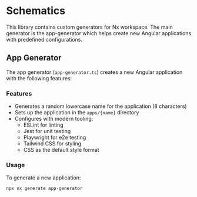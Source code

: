 # Schematics

This library contains custom generators for Nx workspace. The main generator is the app-generator which helps create new Angular applications with predefined configurations.

## App Generator

The app generator (`app-generator.ts`) creates a new Angular application with the following features:

### Features

- Generates a random lowercase name for the application (8 characters)
- Sets up the application in the `apps/{name}` directory
- Configures with modern tooling:
  - ESLint for linting
  - Jest for unit testing
  - Playwright for e2e testing
  - Tailwind CSS for styling
  - CSS as the default style format

### Usage

To generate a new application:

```bash
npx nx generate app-generator
```
